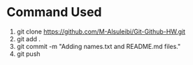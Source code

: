 # Command Used 
1. git clone https://github.com/M-Alsuleibi/Git-Github-HW.git
2. git add . 
3. git commit -m "Adding names.txt and README.md files."
4. git push 
